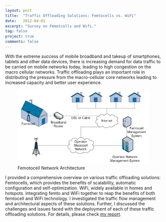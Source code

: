 ```yaml
---
layout: post
title:  "Traffic Offloading Solutions: Femtocells vs. WiFi"
date:   2012-04-01
excerpt: "Survey on Femotcells and Wifi."
tag: false
project: true
comments: false
---
```


With the extreme success of mobile broadband and takeup of smartphones, tablets and other data devices, there is increasing demand for data traffic to be carried on mobile networks today, leading to high congestion on the macro cellular networks. Traffic offloading plays an important role in distributing the pressure from the macro-cellular core networks leading to increased capacity and better user experience.

<figure>
	<img src="/assets/img/Femtocell-Network-Architecture.png">
	<figcaption> Femotocell Network Architecture </figcaption>
</figure>

I provided a comprehensive overview on various traffic offloading solutions:
Femtocells, which provides the benefits of scalability, automatic configuration and self-optimization.
WiFi, widely available in homes and hotspots.
 Integrating femto and WiFi together to reap the benefits of both femtocell and WiFi technology.
I investigated the traffic flow management and architectural aspects of these solutions. Further, I discussed the challenges and issues faced with the deployment of each of these traffic offloading solutions. For details, please check [my report](https://www.slideshare.net/shristipradhan1/traffic-offloading-solutions-femto-wi-fi).

